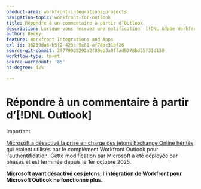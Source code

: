 ```yaml
---
product-area: workfront-integrations;projects
navigation-topic: workfront-for-outlook
title: Répondre à un commentaire à partir d’Outlook
description: Lorsque vous recevez une notification  [!DNL Adobe Workfront]  par e-mail dans votre boîte de réception Outlook, vous pouvez rapidement publier un commentaire sur  [!DNL Workfront]  simplement en répondant à la notification dans Outlook.
author: Becky
feature: Workfront Integrations and Apps
exl-id: 36239da6-b5f2-423c-9e81-af78bc31bf26
source-git-commit: 3f779985292a2f89eb3a0ffad9378bd55f31d130
workflow-type: tm+mt
source-wordcount: '85'
ht-degree: 42%

---
```


# Répondre à un commentaire à partir d’[!DNL Outlook]

>[!IMPORTANT]
>
>[Microsoft a désactivé la prise en charge des jetons Exchange Online hérités](https://learn.microsoft.com/en-us/office/dev/add-ins/outlook/faq-nested-app-auth-outlook-legacy-tokens) qui étaient utilisés par le complément Workfront Outlook pour l&#39;authentification. Cette modification par Microsoft a été déployée par phases et est terminée depuis le 1er octobre 2025.
>
>**Microsoft ayant désactivé ces jetons, l’intégration de Workfront pour Microsoft Outlook ne fonctionne plus.**

